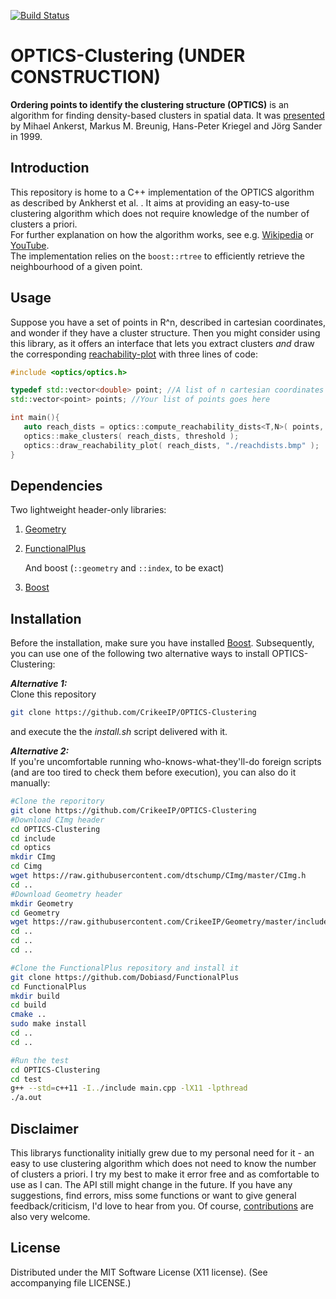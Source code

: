 [![Build Status](https://travis-ci.org/CrikeeIP/OPTICS-Clustering.svg?branch=master)][travis]

[travis]: https://travis-ci.org/CrikeeIP/OPTICS-Clustering

# OPTICS-Clustering (UNDER CONSTRUCTION)

**Ordering points to identify the clustering structure (OPTICS)** is an algorithm for finding density-based clusters in spatial data. It was [presented](https://github.com/CrikeeIP/OPTICS-Clustering/blob/master/background/OPTICS.pdf) by Mihael Ankerst, Markus M. Breunig, Hans-Peter Kriegel and Jörg Sander in 1999.

## Introduction
This repository is home to a C++ implementation of the OPTICS algorithm as described by Ankherst et al. . It aims at providing an easy-to-use clustering algorithm which does not require knowledge of the number of clusters a priori.  
For further explanation on how the algorithm works, see e.g. [Wikipedia](https://en.wikipedia.org/wiki/OPTICS_algorithm) or [YouTube](https://www.youtube.com/watch?v=8kJjgowewOs).  
The implementation relies on the `boost::rtree` to efficiently retrieve the neighbourhood of a given point.


## Usage
Suppose you have a set of points in R^n, described in cartesian coordinates, and wonder if they have a cluster structure.
Then you might consider using this library, as it offers an interface that lets you extract clusters *and* draw the corresponding [reachability-plot](https://github.com/CrikeeIP/OPTICS-Clustering/blob/master/resources/reachabilityplot.png) with three lines of code:

```cpp
#include <optics/optics.h>

typedef std::vector<double> point; //A list of n cartesian coordinates makes a point
std::vector<point> points; //Your list of points goes here

int main(){
   auto reach_dists = optics::compute_reachability_dists<T,N>( points, min_pts, epsilon );
   optics::make_clusters( reach_dists, threshold );
   optics::draw_reachability_plot( reach_dists, "./reachdists.bmp" );
}
```


## Dependencies
Two lightweight header-only libraries:  
1. [Geometry](https://github.com/CrikeeIP/Geometry)  
2. [FunctionalPlus](https://github.com/Dobiasd/FunctionalPlus)  
   
   And boost (`::geometry` and `::index`, to be exact) 
3. [Boost](http://www.boost.org/)


## Installation
Before the installation, make sure you have installed [Boost](http://www.boost.org/).
Subsequently, you can use one of the following two alternative ways to install OPTICS-Clustering:

***Alternative 1:***  
Clone this repository
```sh
git clone https://github.com/CrikeeIP/OPTICS-Clustering
```
and execute the the *install.sh* script delivered with it.

***Alternative 2:***  
If you're uncomfortable running who-knows-what-they'll-do foreign scripts (and are too tired to check them before execution), you can also do it manually:
```sh
#Clone the reporitory
git clone https://github.com/CrikeeIP/OPTICS-Clustering
#Download CImg header
cd OPTICS-Clustering
cd include
cd optics
mkdir CImg
cd Cimg
wget https://raw.githubusercontent.com/dtschump/CImg/master/CImg.h
cd ..
#Download Geometry header
mkdir Geometry
cd Geometry
wget https://raw.githubusercontent.com/CrikeeIP/Geometry/master/include/geometry/geometry.h
cd ..
cd ..
cd ..

#Clone the FunctionalPlus repository and install it
git clone https://github.com/Dobiasd/FunctionalPlus
cd FunctionalPlus
mkdir build
cd build
cmake ..
sudo make install
cd ..
cd ..

#Run the test
cd OPTICS-Clustering
cd test
g++ --std=c++11 -I../include main.cpp -lX11 -lpthread
./a.out
```


## Disclaimer

This librarys functionality initially grew due to my personal need for it - an easy to use clustering algorithm which does not need to know the number of clusters a priori.
I try my best to make it error free and as comfortable to use as I can. The API still might change in the future. If you have any suggestions, find errors, miss some functions or want to give general feedback/criticism, I'd love to hear from you. Of course, [contributions](https://github.com/CrikeeIP/OPTICS-Clustering/pulls) are also very welcome.

## License

Distributed under the MIT Software License (X11 license). (See accompanying file LICENSE.)
